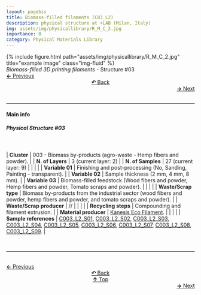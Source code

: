 ```yaml
---
layout: pagebis
title: Biomass-filled filaments (C03_L2)
description: physical structure at +LAB (Milan, Italy)
img: assets/img/physicallibrary/R_M_C_2.jpg
importance: 8
category: Physical Materials Library
---
```

<div class="row">
    <div class="col-sm mt-3 mt-md-0">
        {% include figure.html path="assets/img/physicallibrary/R_M_C_2.jpg" title="example image" class="img-fluid" %}
    </div>
</div>
<div class="caption">
    <i>Biomass-filled 3D printing filaments </i> - Structure #03
</div>

<div class="row justify-content-sm-center">
    <div class="col-sm-4 mt-3 mt-md-0" style="text-align:left">
    <a href="/projects/PhyMatLi_C03_L1/" target="_self"><b>←</b> Previous</a></div>
    <div class="col-sm-4 mt-3 mt-md-0" style="text-align:center">
  <a href="/physicallibrary/" target="_self"><b>↶</b> Back</a>
    </div>
    <div class="col-sm-4 mt-3 mt-md-0" style="text-align:right">
        <td align="right"><a href="/projects/PhyMatLi_C03_L3/" target="_self"><b>→</b> Next</a></td>
    </div>
</div>
<br>

<hr>
<h4><b>Main info</b></h4>
<h5>Physical Structure #03</h5>
<br>

| <b>Cluster</b>       | 003 - Biomass by-products (agro-waste - Hemp fibers and powder). |
| <b>N. of Layers</b>   | 3 (current layer: 2)    |
| <b>N. of Samples</b>   | 27 (current layer: 9)    |
|    |     |
| <b>Variable 01</b>       | Finishing and post-processing (No, Sanding, Painting - transparent). |
| <b>Variable 02</b>       | Sample thickness (2 mm, 4 mm, 8 mm).    |
| <b>Variable 03</b>       | Biomass-filled feedstock (Wood fibers and powder, Hemp fibers and powder, Tomato scraps and powder).    |
|    |     |
| <b>Waste/Scrap type</b>       | Biomass by-products from the industrial sector (wood fibers and powder, hemp fibers and powder, and tomato scraps and powder).     |
| <b>Waste/Scrap producer</b>    | //      |
|    |     |
| <b>Recycling steps</b>      | Compounding and filament extrusion.     |
| <b>Material producer</b>    | [Kanesis Eco Filament](https://www.kanesis.it/?lang=it).     |
|    |     |
| <b>Sample references</b>    | <a href="/projects/MatLi_C003_L2_S01/" target="_blank">C003_L2_S01</a>, <a href="/projects/MatLi_C003_L2_S02/" target="_blank">C003_L2_S02</a>, <a href="/projects/MatLi_C003_L2_S03/" target="_blank">C003_L2_S03</a>, <a href="/projects/MatLi_C003_L2_S04/" target="_blank">C003_L2_S04</a>, <a href="/projects/MatLi_C003_L2_S05/" target="_blank">C003_L2_S05</a>, <a href="/projects/MatLi_C003_L2_S06/" target="_blank">C003_L2_S06</a>, <a href="/projects/MatLi_C003_L2_S07/" target="_blank">C003_L2_S07</a>, <a href="/projects/MatLi_C003_L2_S08/" target="_blank">C003_L2_S08</a>, <a href="/projects/MatLi_C003_L2_S09/" target="_blank">C003_L2_S09</a>. |

<br>
<hr>

<br>
<div class="row justify-content-sm-center">
    <div class="col-sm-3 mt-3 mt-md-0" style="text-align:left">
      <a href="/projects/PhyMatLi_C03_L1/" target="_self"><b>←</b> Previous</a></div>
    <div class="col-sm-3 mt-3 mt-md-0" style="text-align:center">
  <a href="/physicallibrary/" target="_self"><b>↶</b> Back</a>
    </div>
    <div class="col-sm-3 mt-3 mt-md-0" style="text-align:center">
  <a href="#" target="_self"><b>↑</b> Top</a>
    </div>
    <div class="col-sm-3 mt-3 mt-md-0" style="text-align:right">
        <td align="right"><a href="/projects/PhyMatLi_C03_L3/" target="_self"><b>→</b> Next</a></td>
    </div>
</div>
